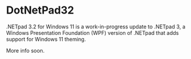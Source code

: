 # DotNetPad32

.NETpad 3.2 for Windows 11 is a work-in-progress update to .NETpad 3, a Windows Presentation Foundation (WPF) version of .NETpad that adds support for Windows 11 theming.

More info soon.
